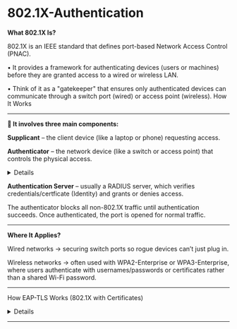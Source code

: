 # 802.1X-Authentication


**What 802.1X Is?**

802.1X is an IEEE standard that defines port-based Network Access Control (PNAC).

• It provides a framework for authenticating devices (users or machines) before they are granted access to a wired or wireless LAN.

• Think of it as a "gatekeeper" that ensures only authenticated devices can communicate through a switch port (wired) or access point (wireless).
How It Works

-----

**🌟 It involves three main components:**

**Supplicant** – the client device (like a laptop or phone) requesting access.

**Authenticator** – the network device (like a switch or access point) that controls the physical access. 

<details>

By Physical access, we mean it controls whether the network port or radio channel is allowed to carry traffic. Until authentication succeeds, the authenticator keeps that port or channel in a blocked/unauthorized state—no normal data packets can pass through. Only authentication-related traffic (EAP over LAN or EAPOL) is allowed.

**Example Scenarios**

**Wired LAN: **Imagine plugging your laptop into a company’s network port. The switch port you connect to will not let you reach the LAN or Internet until your device successfully authenticates (e.g., with a username/password or certificate).

**Wi-Fi:** When you try to join a secure corporate Wi-Fi (WPA2-Enterprise), your access point acts as the gatekeeper. It won’t forward your traffic until your credentials are validated by the authentication server.

</details>

**Authentication Server** – usually a RADIUS server, which verifies credentials/certficate (Identity) and grants or denies access.

The authenticator blocks all non-802.1X traffic until authentication succeeds. Once authenticated, the port is opened for normal traffic.

------

**Where It Applies?**

Wired networks → securing switch ports so rogue devices can’t just plug in.

Wireless networks → often used with WPA2-Enterprise or WPA3-Enterprise, where users authenticate with usernames/passwords or certificates rather than a shared Wi-Fi password.

------

How EAP-TLS Works (802.1X with Certificates)

<details>

802.1X itself is just a framework — it doesn’t define how authentication happens, only when and where (i.e., at the network port). 802.1X enforces that authentication must happen at the network entry point (before you send traffic), but it doesn’t care whether that authentication is via password, certificate, smart card, or something else — that’s EAP’s job

**1. Device Starts Connection**

• A client device (supplicant) tries to join the secure Wi-Fi (e.g., WPA2-Enterprise or WPA3-Enterprise).

• The access point (authenticator) says: “Hold on, prove who you are first.”

**2. EAP Negotiation via 802.1X**

• The authenticator only allows EAPOL traffic (EAP over LAN).

• The supplicant and the authentication server (RADIUS) begin an EAP session.

• The authenticator just passes messages back and forth.

**3. Certificate-Based Authentication**

• The client presents its digital certificate (issued by a trusted Certificate Authority that the company manages).

• The RADIUS server validates:

  1) The certificate is signed by the trusted CA.
  2) The certificate is still valid (not expired or revoked).
  3) It matches an identity (user or machine) in the directory (like Active Directory).

• The RADIUS server also presents its own certificate (so the client knows it’s talking to the real server, not an imposter).

• This is called mutual authentication.

**4. Secure Session Established**

• Once both sides trust each other, they establish a secure TLS tunnel (like HTTPS).

• Keys are derived to encrypt the wireless session.

• The authenticator opens the port, and the client gets access to the network.


**🌟 Why EAP-TLS with Certificates is So Good**

1) Strong Security
• Certificates are very hard to steal compared to passwords.
• No shared Wi-Fi password floating around.
• Resistant to dictionary/brute-force attacks (unlike some EAP methods).

2) Mutual Authentication
• Both the client and server prove their identity.
• Prevents rogue access points or fake RADIUS servers.

3) Scalability and Manageability
• Each user/device gets its own certificate.If someone leaves the company, just revoke their certificate — no impact on others.
• Works seamlessly with enterprise PKI (Public Key Infrastructure).

4) Integration with Enterprise Infrastructure
• Works with Active Directory, LDAP, or any identity system tied to the CA.
• Supports policies (e.g., different VLANs depending on the device type or group).

</details>

--------








